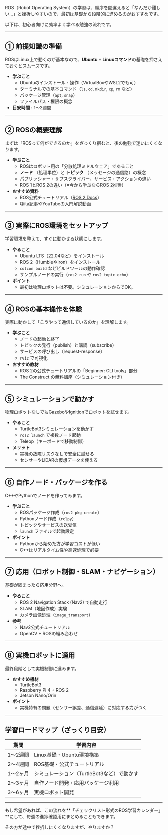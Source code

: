 ROS（Robot Operating System）の学習は、順序を間違えると「なんだか難しい…」と挫折しやすいので、最初は基礎から段階的に進めるのがおすすめです。

以下は、初心者向けに効率よく学べる勉強の流れです。

---

## ① 前提知識の準備

ROSはLinux上で動くのが基本なので、**Ubuntu + Linuxコマンド**の基礎を押さえておくとスムーズです。

* **学ぶこと**
  * Ubuntuのインストール・操作（VirtualBoxやWSL2でも可）
  * ターミナルでの基本コマンド（`ls`, `cd`, `mkdir`, `cp`, `rm` など）
  * パッケージ管理（`apt`, `snap`）
  * ファイルパス・権限の概念
* **目安時間** : 1〜2週間

---

## ② ROSの概要理解

まずは「ROSって何ができるのか」をざっくり掴むと、後の勉強で迷いにくくなります。

* **学ぶこと**
  * ROSはロボット用の「分散処理ミドルウェア」であること
  * **ノード** （処理単位）と **トピック** （メッセージの通信路）の概念
  * パブリッシャー・サブスクライバー、サービス・アクションの違い
  * ROS 1とROS 2の違い（※今から学ぶならROS 2推奨）
* **おすすめ資料**
  * ROS公式チュートリアル（[ROS 2 Docs](https://docs.ros.org/en/humble/Tutorials.html)）
  * Qiita記事やYouTubeの入門解説動画

---

## ③ 実際にROS環境をセットアップ

学習環境を整えて、すぐに動かせる状態にします。

* **やること**
  * Ubuntu LTS（22.04など）をインストール
  * ROS 2（HumbleやIron）をインストール
  * `colcon build` などビルドツールの動作確認
  * サンプルノードの実行（`ros2 run` や `ros2 topic echo`）
* **ポイント**
  * 最初は物理ロボットは不要。シミュレーションからでOK。

---

## ④ ROSの基本操作を体験

実際に動かして「こうやって通信しているのか」を理解します。

* **学ぶこと**
  * ノードの起動と終了
  * トピックの発行（publish）と購読（subscribe）
  * サービスの呼び出し（request-response）
  * `rviz` で可視化
* **おすすめ教材**
  * ROS 2の公式チュートリアルの「Beginner: CLI tools」部分
  * The Construct の無料講座（シミュレーション付き）

---

## ⑤ シミュレーションで動かす

物理ロボットなしでもGazeboやIgnitionでロボットを試せます。

* **やること**
  * TurtleBot3シミュレーションを動かす
  * `ros2 launch` で複数ノード起動
  * Teleop（キーボードで移動制御）
* **メリット**
  * 実機の故障リスクなしで安全に試せる
  * センサーやLiDARの仮想データを使える

---

## ⑥ 自作ノード・パッケージを作る

C++やPythonでノードを作ってみます。

* **学ぶこと**
  * ROSパッケージ作成（`ros2 pkg create`）
  * Pythonノード作成（`rclpy`）
  * トピックやサービスの送受信
  * `launch` ファイルで起動設定
* **ポイント**
  * Pythonから始めた方が学習コストが低い
  * C++はリアルタイム性や高速処理で必要

---

## ⑦ 応用（ロボット制御・SLAM・ナビゲーション）

基礎が固まったら応用分野へ。

* **やること**
  * ROS 2 Navigation Stack (Nav2) で自動走行
  * SLAM（地図作成）実験
  * カメラ画像処理（`image_transport`）
* **参考**
  * Nav2公式チュートリアル
  * OpenCV + ROSの組み合わせ

---

## ⑧ 実機ロボットに適用

最終段階として実機制御に進みます。

* **おすすめ機材**
  * TurtleBot3
  * Raspberry Pi 4 + ROS 2
  * Jetson Nano/Orin
* **ポイント**
  * 実機特有の問題（センサー誤差、通信遅延）に対応する力がつく

---

## 学習ロードマップ（ざっくり目安）

| 期間     | 学習内容                                   |
| -------- | ------------------------------------------ |
| 1〜2週間 | Linux基礎・Ubuntu環境構築                  |
| 2〜4週間 | ROS基礎・公式チュートリアル                |
| 1〜2ヶ月 | シミュレーション（TurtleBot3など）で動かす |
| 2〜3ヶ月 | 自作ノード開発・応用パッケージ利用         |
| 3〜6ヶ月 | 実機ロボット開発                           |

---

もし希望があれば、この流れを**「チェックリスト形式のROS学習カレンダー」**にして、毎週の進捗確認用にまとめることもできます。

その方が途中で挫折しにくくなりますが、やりますか？
